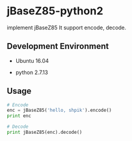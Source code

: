 # jBaseZ85-python2
implement jBaseZ85
It support encode, decode.

## Development Environment
- Ubuntu 16.04

- python 2.7.13

## Usage
```python
# Encode
enc = jBaseZ85('hello, shpik').encode()
print enc

# Decode
print jBaseZ85(enc).decode()
```

